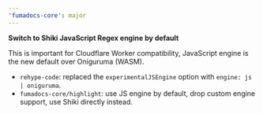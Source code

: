 ```yaml
---
'fumadocs-core': major
---
```


**Switch to Shiki JavaScript Regex engine by default**

This is important for Cloudflare Worker compatibility, JavaScript engine is the new default over Oniguruma (WASM).

- `rehype-code`: replaced the `experimentalJSEngine` option with `engine: js | oniguruma`.
- `fumadocs-core/highlight`: use JS engine by default, drop custom engine support, use Shiki directly instead.
 